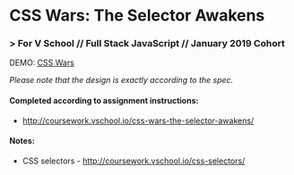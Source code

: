 # CSS Wars: The Selector Awakens
### > For V School // Full Stack JavaScript // January 2019 Cohort

DEMO: <a href="http://htmlpreview.github.com/?https://github.com/yummywakame/assignments/blob/master/exercises/week-1/css-wars/index.html" target="_blank">CSS Wars</a>

_Please note that the design is exactly according to the spec._

#### Completed according to assignment instructions: 
- http://coursework.vschool.io/css-wars-the-selector-awakens/

#### Notes:
- CSS selectors - http://coursework.vschool.io/css-selectors/

